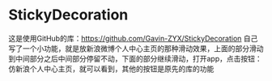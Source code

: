 # StickyDecoration
这是使用GitHub的库：https://github.com/Gavin-ZYX/StickyDecoration
自己写了一个小功能，就是放新浪微博个人中心主页的那种滑动效果，上面的部分滑动到中间部分之后中间部分停留不动，下面的部分继续滑动，打开app，点击按钮：仿新浪个人中心主页，就可以看到，其他的按钮是原先的库的功能
